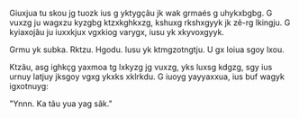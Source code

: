 Giuxjua tu skou jg tuozk ius g yktygçãu jk wak grmaés g uhykxbgbg. G vuxzg ju wagxzu kyzgbg ktzxkghkxzg, kshuxg rkshxgyyk jk zê-rg lkingju.
G kyiaxojãu ju iuxxkjux vgxkiog varygx, iusu yk xkyvoxgyyk.

Grmu yk subka. Rktzu. Hgodu. Iusu yk ktmgzotngtju.
U gx loiua sgoy lxou.

Ktzãu, asg ighkçg yaxmoa tg lxkyzg jg vuxzg, yks luxsg kdgzg, sgy ius urnuy latjuy jksgoy vgxg ykxks xklrkdu.
G iuoyg yayyaxxua, ius buf wagyk igxotnuyg:

"Ynnn. Ka tãu yua yag sãk."
